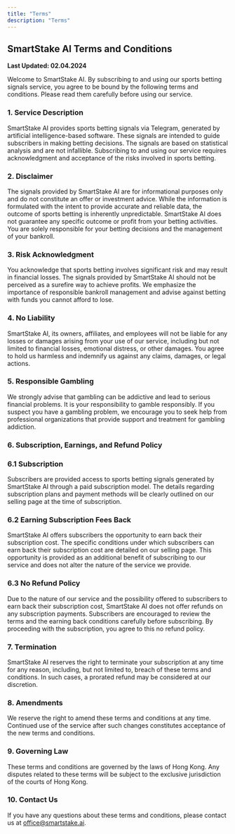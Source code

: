 ```yaml
---
title: "Terms"
description: "Terms"
---
```


<h2>SmartStake AI Terms and Conditions</h2>

<b>Last Updated: 02.04.2024</b>

Welcome to SmartStake AI. By subscribing to and using our sports betting signals service, you agree to be bound by the following terms and conditions. Please read them carefully before using our service.

<h3>1. Service Description</h3>

SmartStake AI provides sports betting signals via Telegram, generated by artificial intelligence-based software. These signals are intended to guide subscribers in making betting decisions. The signals are based on statistical analysis and are not infallible. Subscribing to and using our service requires acknowledgment and acceptance of the risks involved in sports betting.

<h3>2. Disclaimer</h3>

The signals provided by SmartStake AI are for informational purposes only and do not constitute an offer or investment advice. While the information is formulated with the intent to provide accurate and reliable data, the outcome of sports betting is inherently unpredictable. SmartStake AI does not guarantee any specific outcome or profit from your betting activities. You are solely responsible for your betting decisions and the management of your bankroll.

<h3>3. Risk Acknowledgment</h3>

You acknowledge that sports betting involves significant risk and may result in financial losses. The signals provided by SmartStake AI should not be perceived as a surefire way to achieve profits. We emphasize the importance of responsible bankroll management and advise against betting with funds you cannot afford to lose.

<h3>4. No Liability</h3>

SmartStake AI, its owners, affiliates, and employees will not be liable for any losses or damages arising from your use of our service, including but not limited to financial losses, emotional distress, or other damages. You agree to hold us harmless and indemnify us against any claims, damages, or legal actions.

<h3>5. Responsible Gambling</h3>

We strongly advise that gambling can be addictive and lead to serious financial problems. It is your responsibility to gamble responsibly. If you suspect you have a gambling problem, we encourage you to seek help from professional organizations that provide support and treatment for gambling addiction.

<h3>6. Subscription, Earnings, and Refund Policy</h3>

<h3>6.1 Subscription</h3>

Subscribers are provided access to sports betting signals generated by SmartStake AI through a paid subscription model. The details regarding subscription plans and payment methods will be clearly outlined on our selling page at the time of subscription.

<h3>6.2 Earning Subscription Fees Back</h3>

SmartStake AI offers subscribers the opportunity to earn back their subscription cost. The specific conditions under which subscribers can earn back their subscription cost are detailed on our selling page. This opportunity is provided as an additional benefit of subscribing to our service and does not alter the nature of the service we provide.

<h3>6.3 No Refund Policy</h3>

Due to the nature of our service and the possibility offered to subscribers to earn back their subscription cost, SmartStake AI does not offer refunds on any subscription payments. Subscribers are encouraged to review the terms and the earning back conditions carefully before subscribing. By proceeding with the subscription, you agree to this no refund policy.

<h3>7. Termination</h3>

SmartStake AI reserves the right to terminate your subscription at any time for any reason, including, but not limited to, breach of these terms and conditions. In such cases, a prorated refund may be considered at our discretion.

<h3>8. Amendments</h3>

We reserve the right to amend these terms and conditions at any time. Continued use of the service after such changes constitutes acceptance of the new terms and conditions.

<h3>9. Governing Law</h3>

These terms and conditions are governed by the laws of Hong Kong. Any disputes related to these terms will be subject to the exclusive jurisdiction of the courts of Hong Kong.

<h3>10. Contact Us</h3>

If you have any questions about these terms and conditions, please contact us at office@smartstake.ai.
